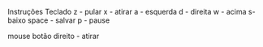 Instruções
Teclado
z - pular
x - atirar
a - esquerda
d - direita
w - acima
s- baixo
space - salvar
p - pause

mouse 
botão direito - atirar


